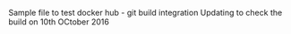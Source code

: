 Sample file to test docker hub - git build integration
Updating to check the build on 10th OCtober 2016
